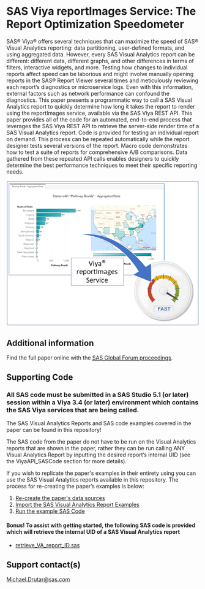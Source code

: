 # SAS  Viya  reportImages Service: The Report Optimization Speedometer                                                                                  

SAS® Viya® offers several techniques that can maximize the speed of SAS® Visual Analytics reporting: data partitioning, user-defined formats, and using aggregated data.  However, every SAS Visual Analytics report can be different: different data, different graphs, and other differences in terms of filters, interactive widgets, and more. Testing how changes to individual reports affect speed can be laborious and might involve manually opening reports in the SAS® Report Viewer several times and meticulously reviewing each report’s diagnostics or microservice logs. Even with this information, external factors such as network performance can confound the diagnostics. This paper presents a programmatic way to call a SAS Visual Analytics report to quickly determine how long it takes the report to render using the reportImages service, available via the SAS Viya REST API. This paper provides all of the code for an automated, end-to-end process that leverages the SAS Viya REST API to retrieve the server-side render time of a SAS Visual Analytics report. Code is provided for testing an individual report on demand. This process can be repeated automatically while the report designer tests several versions of the report.  Macro code demonstrates how to test a suite of reports for comprehensive A/B comparisons. Data gathered from these repeated API calls enables designers to quickly determine the best performance techniques to meet their specific reporting needs.  


<p align="center">
  <img src="./Main_ReadME.png">
</p>

## Additional information

Find the full paper online with the [SAS Global Forum proceedings](https://www.sas.com/en_us/events/sas-global-forum/program/proceedings.html).

## Supporting Code

### All SAS code must be submitted in a SAS Studio 5.1 (or later) session within a Viya 3.4 (or later) environment which contains the SAS Viya services that are being called.

The SAS Visual Analytics Reports and SAS code examples covered in the paper can be found in this repository!

The SAS code from the paper do not have to be run on the Visual Analytics reports that are shown in the paper, rather they can be run calling ANY Visual Analytics Report by inputting the desired report’s internal UID (see the ViyaAPI_SASCode section for more details).

If you wish to replicate the paper's examples in their entirety using you can use the SAS Visual Analytics reports available in this repository.  The process for re-creating the paper’s examples is below:

1.  [Re-create the paper's data sources](./Data)
2.  [Import the SAS Visual Analytics Report Examples](./Visual_Analytics_Reports)
3.  [Run the example SAS Code](./ViyaAPI_SASCode)

#### Bonus! To assist with getting started, the following SAS code is provided which will retrieve the internal UID of a SAS Visual Analytics report
* [retrieve_VA_report_ID.sas](./retrieve_VA_report_ID.sas)

## Support contact(s)

Michael.Drutar@sas.com                                                                                                                                                                                                                                                                                                                                                                                       
